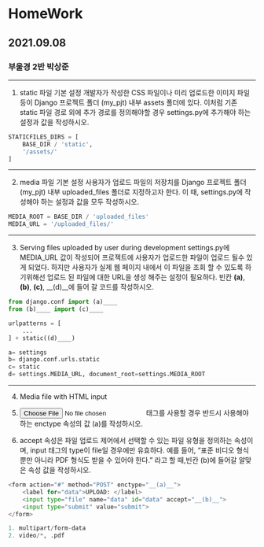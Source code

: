 

# HomeWork

## 2021.09.08

### 부울경 2반 박상준
---

1.	static 파일 기본 설정
   개발자가 작성한 CSS 파일이나 미리 업로드한 이미지 파일 등이 Django 프로젝트 폴더
   (my_pjt) 내부 assets 폴더에 있다. 이처럼 기존 static 파일 경로 외에 추가 경로를 정의해야할 경우 settings.py에 추가해야 하는 설정과 값을 작성하시오.

```python
STATICFILES_DIRS = [
    BASE_DIR / 'static',
    '/assets/'
]
```
---
2. media 파일 기본 설정
사용자가 업로드 파일의 저장치를 Django 프로젝트 폴더(my_pjt) 내부 uploaded_files 폴더로 지정하고자 한다. 이 때, settings.py에 작성해야 하는 설정과 값을 모두 작성하시오.


``` python
MEDIA_ROOT = BASE_DIR / 'uploaded_files'
MEDIA_URL = '/uploaded_files/'
```

---

3. Serving files uploaded by user during development
settings.py에 MEDIA_URL 값이 작성되어 프로젝트에 사용자가 업로드한 파일이 업로드 될수 있게 되었다. 하지만 사용자가 실제 웹 페이지 내에서 이 파일을 조회 할 수 있도록 하기위해선 업로드 된 파일에 대한 URL을 생성 해주는 설정이 필요하다.
빈칸 __(a)__, __(b)__, __(c)__, __(d)__에 들어 갈 코드를 작성하시오.


```python
from django.conf import (a)____
from (b)____ import (c)____

urlpatterns = [
    ...
] + static((d)____)

a= settings
b= django.conf.urls.static
c= static
d= settings.MEDIA_URL, document_root=settings.MEDIA_ROOT
```
---
4. Media file with HTML input

1. <input type="file"> 태그를 사용할 경우 반드시 사용해야 하는 enctype 속성의 값 (a)를 작성하시오.
2. accept 속성은 파일 업로드 제어에서 선택할 수 있는 파일 유형을 정의하는 속성이며, input 태그의 type이 file일 경우에만 유효하다.
   예를 들어, “표준 비디오 형식 뿐만 아니라 PDF 형식도 받을 수 있어야 한다.” 라고 할 때,빈칸 (b)에 들어갈 알맞은 속성 값을 작성하시오.


``` python
<form action="#" method="POST" enctype="__(a)__">
    <label for="data">UPLOAD: </label>
    <input type="file" name="data" id="data" accept="__(b)__">
    <input type="submit" value="submit">
</form>

1. multipart/form-data
2. video/*, .pdf
```
